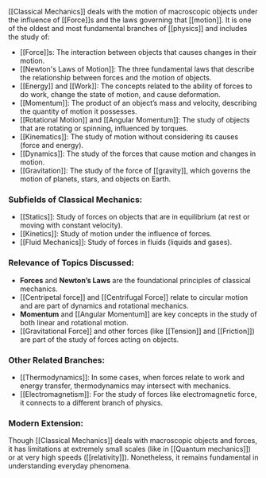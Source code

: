 [[Classical Mechanics]] deals with the motion of macroscopic objects under the influence of [[Force]]s and the laws governing that [[motion]]. It is one of the oldest and most fundamental branches of [[physics]] and includes the study of:

- [[Force]]s: The interaction between objects that causes changes in their motion.
- [[Newton's Laws of Motion]]: The three fundamental laws that describe the relationship between forces and the motion of objects.
- [[Energy]] and [[Work]]: The concepts related to the ability of forces to do work, change the state of motion, and cause deformation.
- [[Momentum]]: The product of an object’s mass and velocity, describing the quantity of motion it possesses.
- [[Rotational Motion]] and [[Angular Momentum]]: The study of objects that are rotating or spinning, influenced by torques.
- [[Kinematics]]: The study of motion without considering its causes (force and energy).
- [[Dynamics]]: The study of the forces that cause motion and changes in motion.
- [[Gravitation]]: The study of the force of [[gravity]], which governs the motion of planets, stars, and objects on Earth.
### **Subfields of Classical Mechanics**:

- [[Statics]]: Study of forces on objects that are in equilibrium (at rest or moving with constant velocity).
- [[Kinetics]]: Study of motion under the influence of forces.
- [[Fluid Mechanics]]: Study of forces in fluids (liquids and gases).
### **Relevance of Topics Discussed**:

- **Forces** and **Newton’s Laws** are the foundational principles of classical mechanics.
- [[Centripetal force]] and [[Centrifugal Force]] relate to circular motion and are part of dynamics and rotational mechanics.
- **Momentum** and [[Angular Momentum]] are key concepts in the study of both linear and rotational motion.
- [[Gravitational Force]] and other forces (like [[Tension]] and [[Friction]]) are part of the study of forces acting on objects.
### Other Related Branches:

- [[Thermodynamics]]: In some cases, when forces relate to work and energy transfer, thermodynamics may intersect with mechanics.
- [[Electromagnetism]]: For the study of forces like electromagnetic force, it connects to a different branch of physics.
### Modern Extension:

Though [[Classical Mechanics]] deals with macroscopic objects and forces, it has limitations at extremely small scales (like in [[Quantum mechanics]]) or at very high speeds ([[relativity]]). Nonetheless, it remains fundamental in understanding everyday phenomena.